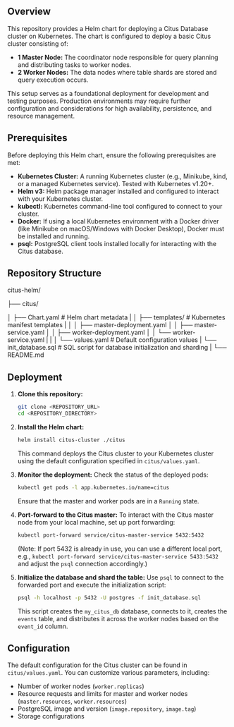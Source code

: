 ## Overview

This repository provides a Helm chart for deploying a Citus Database cluster on Kubernetes. 
The chart is configured to deploy a basic Citus cluster consisting of:

* **1 Master Node:** The coordinator node responsible for query planning and distributing tasks to worker nodes.
* **2 Worker Nodes:** The data nodes where table shards are stored and query execution occurs.

This setup serves as a foundational deployment for development and testing purposes. Production environments may require further configuration and considerations for high availability, persistence, and resource management.

## Prerequisites

Before deploying this Helm chart, ensure the following prerequisites are met:

* **Kubernetes Cluster:** A running Kubernetes cluster (e.g., Minikube, kind, or a managed Kubernetes service). Tested with Kubernetes v1.20+.
* **Helm v3:** Helm package manager installed and configured to interact with your Kubernetes cluster.
* **kubectl:** Kubernetes command-line tool configured to connect to your cluster.
* **Docker:** If using a local Kubernetes environment with a Docker driver (like Minikube on macOS/Windows with Docker Desktop), Docker must be installed and running.
* **psql:** PostgreSQL client tools installed locally for interacting with the Citus database.

## Repository Structure

citus-helm/

├── citus/

│   ├── Chart.yaml # Helm chart metadata
|
│   ├── templates/          # Kubernetes manifest templates
|
│   │   ├── master-deployment.yaml
│   │   ├── master-service.yaml
│   │   ├── worker-deployment.yaml
│   │   └── worker-service.yaml
|   |
│   └── values.yaml         # Default configuration values
|
└── init_database.sql       # SQL script for database initialization and sharding
|
└── README.md


## Deployment

1.  **Clone this repository:**
    ```bash
    git clone <REPOSITORY_URL>
    cd <REPOSITORY_DIRECTORY>
    ```

2.  **Install the Helm chart:**
    ```bash
    helm install citus-cluster ./citus
    ```
    This command deploys the Citus cluster to your Kubernetes cluster using the default configuration specified in `citus/values.yaml`.

3.  **Monitor the deployment:**
    Check the status of the deployed pods:
    ```bash
    kubectl get pods -l app.kubernetes.io/name=citus
    ```
    Ensure that the master and worker pods are in a `Running` state.

4.  **Port-forward to the Citus master:**
    To interact with the Citus master node from your local machine, set up port forwarding:
    ```bash
    kubectl port-forward service/citus-master-service 5432:5432
    ```
    (Note: If port 5432 is already in use, you can use a different local port, e.g., `kubectl port-forward service/citus-master-service 5433:5432` and adjust the `psql` connection accordingly.)

5.  **Initialize the database and shard the table:**
    Use `psql` to connect to the forwarded port and execute the initialization script:
    ```bash
    psql -h localhost -p 5432 -U postgres -f init_database.sql
    ```
    This script creates the `my_citus_db` database, connects to it, creates the `events` table, and distributes it across the worker nodes based on the `event_id` column.

## Configuration

The default configuration for the Citus cluster can be found in `citus/values.yaml`. You can customize various parameters, including:

* Number of worker nodes (`worker.replicas`)
* Resource requests and limits for master and worker nodes (`master.resources`, `worker.resources`)
* PostgreSQL image and version (`image.repository`, `image.tag`)
* Storage configurations 

